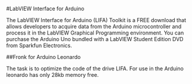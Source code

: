 #LabVIEW Interface for Arduino     
                                            
The LabVIEW Interface for Arduino (LIFA) Toolkit is a FREE download that allows developers to acquire data from the Arduino microcontroller and process it in the LabVIEW Graphical Programming environment. You can purchase the Arduino Uno bundled with a LabVIEW Student Edition DVD from Sparkfun Electronics.

##Fronk for Arduino Leonardo 

The task is to optimize the code of the drive LIFA. For use in the Arduino leonardo has only 28kb memory free.
